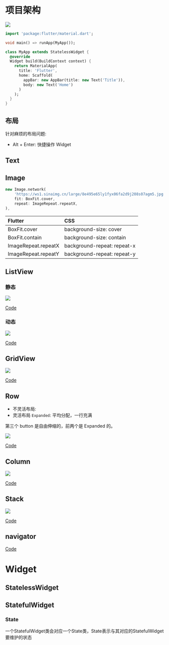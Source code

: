 # 项目架构

![](https://github-riskers-blog.oss-cn-qingdao.aliyuncs.com/20190106181933.png?x-oss-process=style/width)

```dart
import 'package:flutter/material.dart';

void main() => runApp(MyApp());

class MyApp extends StatelessWidget {
  @override
  Widget build(BuildContext context) {
    return MaterialApp(
      title: 'Flutter',
      home: Scaffold(
        appBar: new AppBar(title: new Text('Title')),
        body: new Text('Home')
      )
    );
  }
}
```

## 布局

针对麻烦的布局问题:

* Alt + Enter: 快捷操作 Widget

## Text

## Image

```dart
new Image.network(
    'https://ws1.sinaimg.cn/large/8e495e65ly1fyx06fa2d9j208s07agm5.jpg',
    fit: BoxFit.cover,
    repeat: ImageRepeat.repeatX,
),
```

| Flutter | CSS |
| :-- | :-- |
| BoxFit.cover | background-size: cover |
| BoxFit.contain | background-size: contain |
| ImageRepeat.repeatX | background-repeat: repeat-x |
| ImageRepeat.repeatY | background-repeat: repeat-y |

## ListView

### 静态

![](https://github-riskers-blog.oss-cn-qingdao.aliyuncs.com/20190106185106.png?x-oss-process=style/width)

[Code](https://gist.github.com/riskers/ee71c1754117981bf7358359b390ff4e#file-dynamic-listview-dart)

### 动态

![](https://github-riskers-blog.oss-cn-qingdao.aliyuncs.com/20190106192454.png?x-oss-process=style/width)

[Code](https://gist.github.com/riskers/ee71c1754117981bf7358359b390ff4e#file-static-listview-dart)


## GridView

![](https://github-riskers-blog.oss-cn-qingdao.aliyuncs.com/20190106202254.png?x-oss-process=style/width)

[Code](https://gist.github.com/riskers/ee71c1754117981bf7358359b390ff4e#file-gridview-dart)

## Row

* 不灵活布局:
* 灵活布局 `Expanded`: 平均分配，一行充满

第三个 button 是自由伸缩的，前两个是 Expanded 的。

![](https://github-riskers-blog.oss-cn-qingdao.aliyuncs.com/20190106204815.png?x-oss-process=style/width)

[Code](https://gist.github.com/riskers/ee71c1754117981bf7358359b390ff4e#file-row-dart)

## Column

![](https://github-riskers-blog.oss-cn-qingdao.aliyuncs.com/20190106210938.png?x-oss-process=style/width)

[Code](https://gist.github.com/riskers/ee71c1754117981bf7358359b390ff4e#file-column-dart)

## Stack

![](https://github-riskers-blog.oss-cn-qingdao.aliyuncs.com/20190106213438.png?x-oss-process=style/width)

[Code](https://gist.github.com/riskers/ee71c1754117981bf7358359b390ff4e#file-stack-dart)

## navigator

[Code](https://gist.github.com/riskers/ee71c1754117981bf7358359b390ff4e#file-navigator-dart)

# Widget

## StatelessWidget

## StatefulWidget

### State

一个StatefulWidget类会对应一个State类，State表示与其对应的StatefulWidget要维护的状态